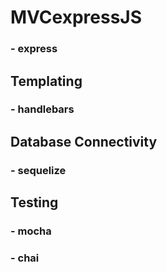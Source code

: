 # MVCexpressJS


### - express

## Templating
### - handlebars

## Database Connectivity
### - sequelize

## Testing
### - mocha
### - chai
